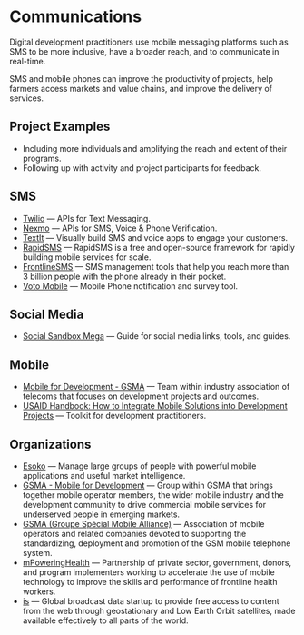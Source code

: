 # Communications

Digital development practitioners use mobile messaging platforms such as SMS to be more inclusive, have a broader reach, and to communicate in real-time.

SMS and mobile phones can improve the productivity of projects, help farmers access markets and value chains, and improve the delivery of services.

## Project Examples

* Including more individuals and amplifying the reach and extent of their programs.
* Following up with activity and project participants for feedback.


## SMS

- [Twilio](http://twilio.com/) — APIs for Text Messaging.
- [Nexmo](https://www.nexmo.com/) — APIs for SMS, Voice & Phone Verification.
- [TextIt](https://textit.in/) — Visually build SMS and voice apps to engage your customers.
- [RapidSMS](https://www.rapidsms.org/) — RapidSMS is a free and open-source framework for rapidly building mobile services for scale.
- [FrontlineSMS](http://www.frontlinesms.com/) — SMS management tools that help you reach more than 3 billion people with the phone already in their pocket.
- [Voto Mobile](https://www.votomobile.org/) — Mobile Phone notification and survey tool.



## Social Media

- [Social Sandbox Mega](http://socialmediadesk.tumblr.com/post/107411982426/social-sandbox-mega-recap-post) — Guide for social media links, tools, and guides.



## Mobile

- [Mobile for Development - GSMA](http://www.gsma.com/mobilefordevelopment/) — Team within industry association of telecoms that focuses on development projects and outcomes.
- [USAID Handbook: How to Integrate Mobile Solutions into Development Projects](http://www.donorscharter.org/resources/USAID-Mobile-Development-Handbook.pdf) — Toolkit for development practitioners.



## Organizations

- [Esoko](http://esoko.com/) — Manage large groups of people with powerful mobile applications and useful market intelligence.
- [GSMA - Mobile for Development](http://gsma.com/mobilefordevelopment) — Group within GSMA that brings together mobile operator members, the wider mobile industry and the development community to drive commercial mobile services for underserved people in emerging markets.
- [GSMA (Groupe Spécial Mobile Alliance)](http://gsma.com/) — Association of mobile operators and related companies devoted to supporting the standardizing, deployment and promotion of the GSM mobile telephone system.
- [mPoweringHealth](http://mpoweringhealth.org/) — Partnership of private sector, government, donors, and program implementers working to accelerate the use of mobile technology to improve the skills and performance of frontline health workers.
- [is](http://outernet.is/) — Global broadcast data startup to provide free access to content from the web through geostationary and Low Earth Orbit satellites, made available effectively to all parts of the world.


